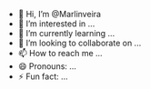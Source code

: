 - 👋 Hi, I’m @Marlinveira
- 👀 I’m interested in ...
- 🌱 I’m currently learning ...
- 💞️ I’m looking to collaborate on ...
- 📫 How to reach me ...
- 😄 Pronouns: ...
- ⚡ Fun fact: ...

<!---
Marlinveira/Marlinveira is a ✨ special ✨ repository because its `README.md` (this file) appears on your GitHub profile.
You can click the Preview link to take a look at your changes.
--->
